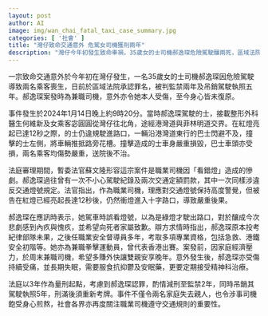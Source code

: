 ```yaml
---
layout: post
author: AI
image: img/wan_chai_fatal_taxi_case_summary.jpg
categories: [ '社會' ]
title: "灣仔致命交通意外 危駕女司機獲刑兩年"
description: "灣仔今年初發生致命車禍，35歲女的士司機郝逸琛危險駕駛釀兩死，區域法院判監兩年並吊銷駕照五年。案件揭示職業司機違規後果嚴重，涉事司機本人亦身心受創，社會再次關注交通燈號與安全駕駛問題。"
---
```

一宗致命交通意外於今年初在灣仔發生，一名35歲女的士司機郝逸琛因危險駕駛導致兩名乘客喪生，日前於區域法院承認罪名，被判監禁兩年及吊銷駕駛執照五年。郝逸琛案發時為兼職司機，意外亦令她本人受傷，至今身心皆未復原。

事件發生於2024年1月14日晚上約9時20分。當時郝逸琛駕駛的士，接載整形外科醫生何維新及女乘客宓圓圓從灣仔往北角，途經港灣道與菲林明道交界。在紅燈亮起已達12秒之際，的士仍違規駛進路口，一輛沿港灣道東行的巴士閃避不及，撞擊的士左側，將車輛推抵路旁花槽。撞擊造成的士車身嚴重損毀，巴士車頭亦受損，兩名乘客均傷勢嚴重，送院後不治。

法庭審理期間，暫委法官蘇文隆形容這宗案件是職業司機因「看錯燈」造成的慘劇。郝逸琛過往曾有一次不小心駕駛紀錄及兩次交通定額罰款，其中一次同樣涉違反交通燈號規定。法官指出，作為職業司機，理應對交通燈號保持高度警覺，但被告在紅燈已經亮起長達12秒後，仍然衝燈進入十字路口，導致嚴重後果。

郝逸琛在應訊時表示，她駕車時誤看燈號，以為是綠燈才駛出路口，對於釀成今次悲劇感到內疚與愧疚，並希望向死者家屬致歉。辯方求情時指出，郝逸琛原本投考紀律部隊未果，之後任職業安全督導員多年，考取多項專業資格，包括急救、港鐵安全初階等。她亦為兼職拳擊運動員，曾代表香港出賽。案發前，因家庭經濟壓力，於周末兼職司機，希望多賺外快讓雙親安享晚年。意外發生後，郝逸琛亦受傷持續受痛，並長期失眠，需要服食抗抑鬱及安眠藥，更要定期接受精神科治療。

法庭以3年作為量刑起點，考慮到郝逸琛認罪，酌情減刑至監禁2年，同時吊銷其駕駛執照5年，刑滿後須重新考牌。事件不僅令兩名家庭失去親人，也令涉事司機飽受身心煎熬，社會各界亦再度關注職業司機遵守交通規則的重要性。